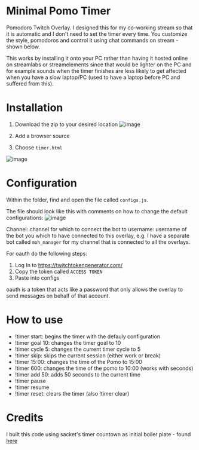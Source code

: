 # Minimal Pomo Timer
Pomodoro Twitch Overlay. I designed this for my co-working stream so that it is automatic and I don't need to set the timer every time. You customize the style, pomodoros and  control it using chat commands on stream - shown below.
 
This works by installing it onto your PC rather than having it hosted online on streamlabs or streamelements since that would be lighter on the PC and for example sounds when the timer finishes are less likely to get affected when you have a slow laptop/PC (used to have a laptop before PC and suffered from this).

# Installation
1. Download the zip to your desired location
![image](https://user-images.githubusercontent.com/35163331/165662709-b55ff46a-9df3-443f-b1f4-b741dd322430.png)

2. Add a browser source
3. Choose `timer.html`

![image](https://user-images.githubusercontent.com/35163331/165658964-4ee3c16b-e151-4749-a2ec-2a0110f899e7.png)

# Configuration
Within the folder, find and open the file called `configs.js`.

The file should look like this with comments on how to change the default configurations:
![image](https://user-images.githubusercontent.com/35163331/165657486-a4660bdf-41e9-4baa-99a4-9aba595e6df6.png)

Channel: channel for which to connect the bot to
username: username of the bot you which to have connected to this overlay, e.g. I have a separate bot called `moh_manager` for my channel that is connected to all the overlays.

For oauth do the following steps:
1. Log In to https://twitchtokengenerator.com/
2. Copy the token called `ACCESS TOKEN`
3. Paste into configs 

oauth is a token that acts like a password that only allows the overlay to send messages on behalf of that account.

# How to use
- !timer start: begins the timer with the defauly configuration
- !timer goal 10: changes the timer goal to 10
- !timer cycle 5: changes the current timer cycle to 5
- !timer skip: skips the current session (either work or break)
- !timer 15:00: changes the time of the Pomo to 15:00
- !timer 600: changes the time of the pomo to 10:00 (works with seconds)
- !timer add 50: adds 50 seconds to the current time
- !timer pause
- !timer resume
- !timer reset: clears the timer (also !timer clear)

# Credits

I built this code using sacket's timer countown as initial boiler plate - found [here](https://www.youtube.com/watch?v=36q6zHG9vwQ&t=226s)
